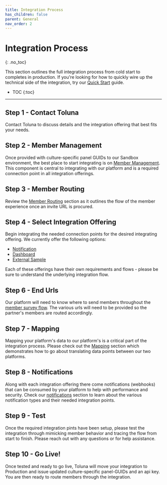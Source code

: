 ```yaml
---
title: Integration Process
has_children: false
parent: General
nav_order: 2
---
```


# Integration Process
{: .no_toc}

This section outlines the full integration process from cold start to completes in production. If you're looking for how to quickly wire up the technical side of the integration, try our [Quick Start](/general/quickstart) guide.


* TOC
{:toc}

---


## Step 1 - Contact Toluna

Contact Toluna to discuss details and the integration offering that best fits your needs. 

## Step 2 - Member Management

Once provided with culture-specific panel GUIDs to our Sandbox environment, the best place to start integrating is on [Member Management](/membermanagement). This component is central to integrating with our platform and is a required connection point in all integration offerings. 

## Step 3 - Member Routing

Review the [Member Routing](/memberrouting) section as it outlines the flow of the member experience once an invite URL is procured. 

## Step 4 - Select Integration Offering

Begin integrating the needed connection points for the desired integrating offering. We currently offer the following options:

- [Notification](/notification)
- [Dashboard](/dashboard)
- [External Sample](/externalsample)

Each of these offerings have their own requirements and flows - please be sure to understand the underlying integration flow. 

## Step 6 - End Urls 
Our platform will need to know where to send members throughout the [member survey flow](/memberrouting/membersurveyflow). The various urls will need to be provided so the partner's members are routed accordingly. 

## Step 7 - Mapping
Mapping your platform's data to our platform's is a critical part of the integration process. Please check out the [Mapping](/mapping) section which demonstrates how to go about translating data points between our two platforms. 

## Step 8 - Notifications
Along with each integration offering there come notifications (webhooks) that can be consumed by your platform to help with performance and security. Check our [notifications](/notifications) section to learn about the various notification types and their needed integration points. 

## Step 9 - Test
Once the required integration pints have been setup, please test the integration through mimicking member behavior and tracing the flow from start to finish. Please reach out with any questions or for help assistance. 

## Step 10 - Go Live!
Once tested and ready to go live, Toluna will move your integration to Production and issue updated culture-specific panel-GUIDs and an api key. You are then ready to route members through the integration. 